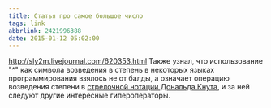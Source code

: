 ```yaml
---
title: Статья про самое большое число
tags: link
abbrlink: 2421996388
date: 2015-01-12 05:02:00
---
```

<http://sly2m.livejournal.com/620353.html> Также узнал, что использование "^" как символа возведения в степень в некоторых языках программирования взялось не от балды, а означает операцию возведения степени в [стрелочной нотации Дональда Кнута](https://ru.wikipedia.org/wiki/%D0%A1%D1%82%D1%80%D0%B5%D0%BB%D0%BE%D1%87%D0%BD%D0%B0%D1%8F_%D0%BD%D0%BE%D1%82%D0%B0%D1%86%D0%B8%D1%8F_%D0%9A%D0%BD%D1%83%D1%82%D0%B0), и за ней следуют другие интересные гипероператоры.